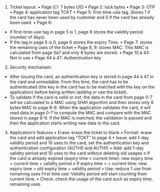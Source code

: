 1. Ticket layout:
• Page 0,1: 7 bytes UID
• Page 2: lock bytes
• Page 3: OTP
• Page 4: application tag TCKT
• Page 5: first-time-use tag. Stores 1 if the card has never been used by customer and 0 if the
card has already been used.
• Page 6:
- If first-time-use tag in page 5 is 1, page 6 stores the validity period (number of days).
- If the tag in page 5 is 0, page 6 stores the expiry Time.
• Page 7: stores the remaining uses of the ticket
• Page 8, 9: stores MAC. This MAC is calculated from page 0à7 and only 8 bytes are stored.
• Page 10 à 43: Not in use
• Page 44 à 47: Authentication key

2. Security mechanism:
- After issuing the card, an authentication key is stored in page 44 à 47 in the card and
unreadable. From this time, the card has to be authenticated (the key in the card has to be
matched with the key on the application) before being written (adding or use the ticket).
- To validate if the card is valid or not, the data in the card from page 0-7 will be calculated to a
MAC using SHA1 algorithm and then stores only 8 bytes MAC to page 8-9. When the
application validates the card, it will read data in page 0-7 to compute the MAC and compare
with the MAC stored in page 8-9. If the MAC is matched, the validation is passed and then the
application starts writing new data to the card.

3. Application’s features
• Erase: erase the ticket to blank
• Format: erase the card and add application tag “TCKT” to page 4
• Issue: add 1-day validity period and 10 uses to the card, set the authentication key and
authentication configuration (AUTH0 and AUTH1)
• Add: add 1-day validity period and 10 uses to the card without deleting old usages
o If the card is already expired (expiry time < current time):
new expiry time = current time + validity period
o If expiry time > = current time:
new expiry time = old expiry time + validity period
• Use: reduce 1 use from remaining uses
First time use: Validity period will start counting from current time.
• Check: check the usage of the card such as expiry time, remaining uses.
